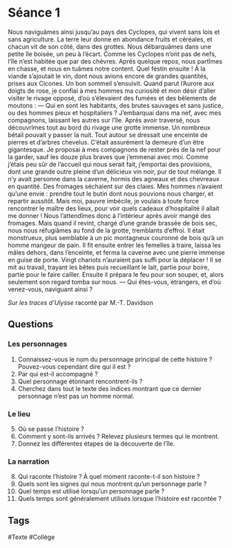 # Séance 1
 
Nous naviguâmes ainsi jusqu’au pays des Cyclopes, qui vivent sans lois et sans agriculture. La terre leur donne en abondance fruits et céréales, et chacun vit de son côté, dans des grottes. Nous débarquâmes dans une petite île boisée, un peu à l’écart. Comme les Cyclopes n’ont pas de nefs, l’île n’est habitée que par des chèvres. Après quelque repos, nous partîmes en chasse, et nous en tuâmes notre content. Quel festin ensuite ! À la viande s’ajoutait le vin, dont nous avions encore de grandes quantités, prises aux Cicones. Un bon sommeil s’ensuivit.
Quand parut l’Aurore aux doigts de rose, je confiai à mes hommes ma curiosité et mon désir d’aller visiter le rivage opposé, d’où s’élevaient des fumées et des bêlements de moutons :
— Qui en sont les habitants, des brutes sauvages et sans justice, ou des hommes pieux et hospitaliers ?
J’embarquai dans ma nef, avec mes compagnons, laissant les autres sur l’île.
Après avoir traversé, nous découvrîmes tout au bord du rivage une grotte immense. Un nombreux bétail pouvait y passer la nuit. Tout autour se dressait une enceinte de pierres et d’arbres chevelus. C’était assurément la demeure d’un être gigantesque. Je proposai à mes compagnons de rester près de la nef pour la garder, sauf les douze plus braves que j’emmenai avec moi. Comme j’étais peu sûr de l’accueil qui nous serait fait, j’emportai des provisions, dont une grande outre pleine d’un délicieux vin noir, pur de tout mélange.
Il n’y avait personne dans la caverne, hormis des agneaux et des chevreaux en quantité. Des fromages séchaient sur des claies. Mes hommes n’avaient qu’une envie : prendre tout le butin dont nous pouvions nous charger, et repartir aussitôt. Mais moi, pauvre imbécile, je voulais à toute force rencontrer le maître des lieux, pour voir quels cadeaux d’hospitalité il allait me donner !
Nous l’attendîmes donc à l’intérieur après avoir mangé des fromages. Mais quand il revint, chargé d’une grande brassée de bois sec, nous nous réfugiâmes au fond de la grotte, tremblants d’effroi. Il était monstrueux, plus semblable à un pic montagneux couronné de bois qu’à un homme mangeur de pain. Il fit ensuite entrer les femelles à traire, laissa les mâles dehors, dans l’enceinte, et ferma la caverne avec une pierre immense en guise de porte.
Vingt chariots n’auraient pas suffi pour la déplacer ! Il se mit au travail, trayant les bêtes puis recueillant le lait, partie pour boire, partie pour le faire cailler. Ensuite il prépara le feu pour son souper, et, alors seulement son regard tomba sur nous.
— Qui êtes-vous, étrangers, et d’où venez-vous, naviguant ainsi ?
 
​*Sur les traces d’Ulysse* raconté par M.-T. Davidson​
 
## Questions
 
### Les personnages
 
1. Connaissez-vous le nom du personnage principal de cette histoire ? Pouvez-vous cependant dire qui il est ?
2. Par qui est-il accompagné ?
3. Quel personnage étonnant rencontrent-ils ?
4. Cherchez dans tout le texte des indices montrant que ce dernier personnage n’est pas un homme normal.
 
### Le lieu
 
5. Où se passe l’histoire ?
6. Comment y sont-ils arrivés ? Relevez plusieurs termes qui le montrent.
7. Donnez les différentes étapes de la découverte de l’île.
 
### La narration
 
8. Qui raconte l’histoire ? À quel moment raconte-t-il son histoire ?
9. Quels sont les signes qui nous montrent qu’un personnage parle ?
10. Quel temps est utilisé lorsqu’un personnage parle ?
11. Quels temps sont généralement utilisés lorsque l’histoire est racontée ?

## Tags

#Texte #Collège 
